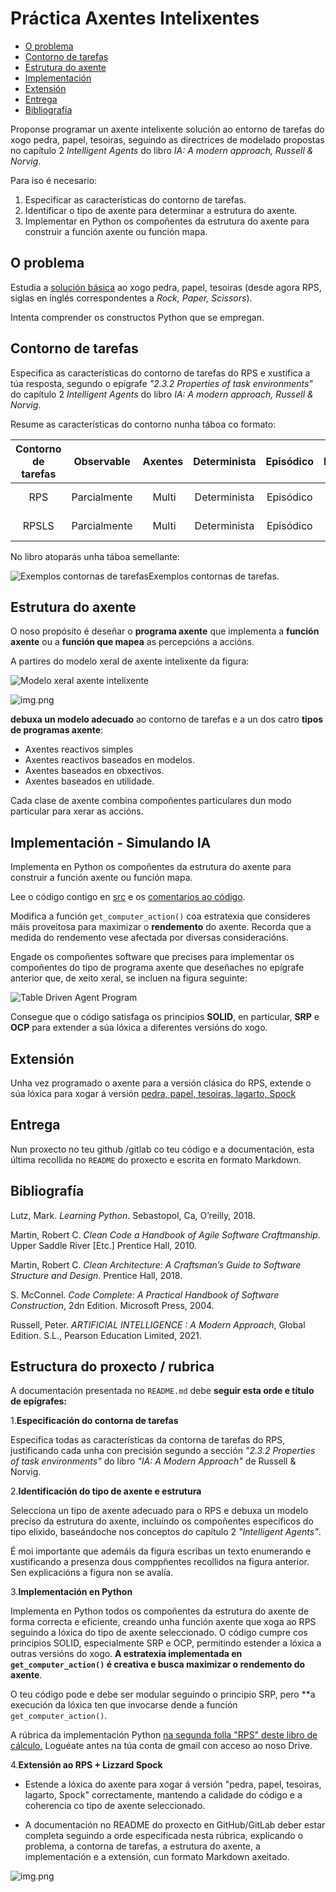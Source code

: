 Práctica Axentes Intelixentes
=============================

   * [O problema](#o-problema)
   * [Contorno de tarefas](#tcontorno-de-tarefas)
   * [Estrutura do axente](#estrutura-do-axente)
   * [Implementación](#implementación)
   * [Extensión](#extensión)
   * [Entrega](#entrega)
   * [Bibliografía](#bibliografía)

Proponse programar un axente intelixente solución ao entorno de tarefas do xogo pedra, papel, tesoiras, seguindo as directrices de modelado propostas no capítulo 2 _Intelligent Agents_ do libro _IA: A modern approach, Russell & Norvig_.

Para iso é necesario:

1. Especificar as características do contorno de tarefas.
2. Identificar o tipo de axente para determinar a estrutura do axente.
3. Implementar en Python os compoñentes da estrutura do axente para construir a función axente ou función mapa.


## O problema

Estudia a [solución básica](doc/codigo_RPS_explicado.md) ao xogo pedra, papel, tesoiras (desde agora RPS, siglas en inglés correspondentes a _Rock, Paper, Scissors_).

Intenta comprender os constructos Python que se empregan.

## Contorno de tarefas

Especifica as características do contorno de tarefas do RPS e xustifica a túa resposta, segundo o epígrafe _"2.3.2 Properties of task environments"_ do capítulo 2 _Intelligent Agents_ do libro _IA: A modern approach, Russell & Norvig_.

Resume as características do contorno nunha táboa co formato:

Contorno de tarefas |  Observable  | Axentes | Determinista | Episódico | Estático | Discreto |  Coñecido  
:---: |:------------:|:-------:|:------------:|:---------:|:--------:|:--------:|:----------:|
 RPS | Parcialmente |  Multi  | Determinista | Episódico | Estático | Discreto |   Conocido |
 RPSLS | Parcialmente |  Multi  | Determinista | Episódico | Estático | Discreto |   Conocido |


No libro atoparás unha táboa semellante:

![Exemplos contornas de tarefas](doc/exemplos_contornas.png)Exemplos contornas de tarefas.

## Estrutura do axente

O noso propósito é deseñar o **programa axente** que implementa a **función axente** ou a **función que mapea** as percepcións a accións. 

A partires do modelo xeral de axente intelixente da figura:

![Modelo xeral axente intelixente](doc/modelo_AI.png)

![img.png](img.png)

**debuxa un modelo adecuado** ao contorno de tarefas e a un dos catro **tipos de programas axente**:

- Axentes reactivos simples
- Axentes reactivos baseados en modelos.
- Axentes baseados en obxectivos.
- Axentes baseados en utilidade.

Cada clase de axente combina compoñentes particulares dun modo particular para xerar as accións. 

## Implementación - Simulando IA

Implementa en Python os compoñentes da estrutura do axente para construir a función axente ou función mapa.

Lee o código contigo en [src](src/) e os [comentarios ao código](doc/codigo_RPS_explicado.md).

Modifica a función `get_computer_action()` coa estratexia que consideres máis proveitosa para maximizar o **rendemento** do axente. Recorda que a medida do rendemento vese afectada por diversas consideracións.

Engade os compoñentes software que precises para implementar os compoñentes do tipo de programa axente que deseñaches no epígrafe anterior que, de xeito xeral, se incluen na figura seguinte:

![Table Driven Agent Program](doc/table_driven_agent_program.png)

Consegue que o código satisfaga os principios **SOLID**, en particular, **SRP** e **OCP** para extender a súa lóxica a diferentes versións do xogo.

## Extensión

Unha vez programado o axente para a versión clásica do RPS, extende o súa lóxica para xogar á versión  [pedra, papel, tesoiras, lagarto, Spock](http://www.samkass.com/theories/RPSSL.html)

## Entrega

Nun proxecto no teu github /gitlab co teu código e a documentación, esta última recollida no `README` do proxecto e escrita en formato Markdown.

## Bibliografía

Lutz, Mark. _Learning Python_. Sebastopol, Ca, O’reilly, 2018.

Martin, Robert C. _Clean Code a Handbook of Agile Software Craftmanship_. Upper Saddle River [Etc.] Prentice Hall, 2010.

Martin, Robert C. _Clean Architecture: A Craftsman’s Guide to Software Structure and Design_. Prentice Hall, 2018.

S. McConnel. _Code Complete: A Practical Handbook of Software Construction_, 2dn Edition. Microsoft Press, 2004.

Russell, Peter. _ARTIFICIAL INTELLIGENCE : A Modern Approach_, Global Edition. S.L., Pearson Education Limited, 2021.


## Estructura do proxecto / rubrica

A documentación presentada no `README.md` debe **seguir esta orde e título de epígrafes:**

1.**Especificación do contorna de tarefas**

Especifica todas as características da contorna de tarefas do RPS, justificando cada unha con precisión segundo a sección _"2.3.2 Properties of task environments"_ do libro _"IA: A Modern Approach"_ de Russell & Norvig.

2.**Identificación do tipo de axente e estrutura**

Selecciona un tipo de axente adecuado para o RPS e debuxa un modelo preciso da estrutura do axente, incluíndo os compoñentes específicos do tipo elixido, baseándoche nos conceptos do capítulo 2 _"Intelligent Agents"_.

É moi importante que ademáis da figura escribas un texto enumerando e xustificando a presenza dous comppñentes recollidos na figura anterior. Sen explicacións a figura non se avalía.

3.**Implementación en Python**

Implementa en Python todos os compoñentes da estrutura do axente de forma correcta e eficiente, creando unha función axente que xoga ao RPS seguindo a lóxica do tipo de axente seleccionado. O código cumpre cos principios SOLID, especialmente SRP e OCP, permitindo estender a lóxica a outras versións do xogo. **A estratexia implementada en `get_computer_action()` é creativa e busca maximizar o rendemento do axente**.

O teu código pode e debe ser modular seguindo o principio SRP, pero **a execución da lóxica ten que invocarse dende a función `get_computer_action()`.

A rúbrica da implementación Python [na segunda folla "RPS" deste libro de cálculo.](https://docs.google.com/spreadsheets/d/1r93uZnPmioY0U1D7EDtV1uveKYIOlenkz8uuqks4KXM/) Loguéate antes na túa conta de gmail con acceso ao noso Drive.

4.**Extensión ao RPS + Lizzard Spock**

- Estende a lóxica do axente para xogar á versión "pedra, papel, tesoiras, lagarto, Spock" correctamente, mantendo a calidade do código e a coherencia co tipo de axente seleccionado. 

- A documentación no README do proxecto en GitHub/GitLab deber estar completa seguindo a orde especificada nesta rúbrica, explicando o problema, a contorna de tarefas, a estrutura do axente, a implementación e a extensión, cun formato Markdown axeitado.


![img.png](doc/img.png)